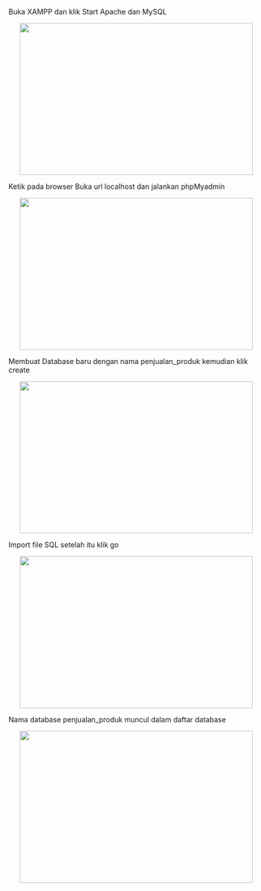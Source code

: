 Buka XAMPP dan klik Start Apache dan MySQL  
<p align="center">
  <img width="460" height="300" src="https://i.imgur.com/t5oFp3x.jpeg">
</p>

Ketik pada browser Buka url localhost dan jalankan phpMyadmin
<p align="center">
  <img width="460" height="300" src="[img]https://i.imgur.com/2pyQuQ4.jpeg[/img]">
</p>

Membuat Database baru dengan nama penjualan_produk kemudian klik create
<p align="center">
  <img width="460" height="300" src="https://i.imgur.com/oBDsJoE.jpeg">
</p>

Import file SQL setelah itu klik go 
<p align="center">
  <img width="460" height="300" src="https://i.imgur.com/v8JDTVN.jpeg">
</p>

Nama database penjualan_produk muncul dalam daftar database
<p align="center">
  <img width="460" height="300" src="https://i.imgur.com/2YNK9vt.jpeg">
</p>
